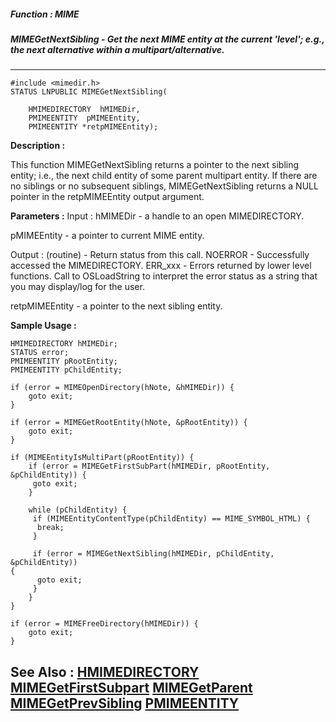 ##### Function : MIME
##### MIMEGetNextSibling - Get the next MIME entity at the current 'level'; e.g., the next alternative within a multipart/alternative.
---
```
#include <mimedir.h>
STATUS LNPUBLIC MIMEGetNextSibling(

	HMIMEDIRECTORY  hMIMEDir,
	PMIMEENTITY  pMIMEEntity,
	PMIMEENTITY *retpMIMEEntity);
```
**Description :**

This function MIMEGetNextSibling returns a pointer to the next sibling entity; 
i.e., the next child entity of some parent multipart entity.  If there are no 
siblings or no subsequent siblings, MIMEGetNextSibling returns a NULL pointer 
in the retpMIMEEntity output argument.

**Parameters :**
Input :
hMIMEDir  -  a handle to an open MIMEDIRECTORY.

pMIMEEntity  -  a pointer to current MIME entity.

Output :
(routine)  -  Return status from this call.
	NOERROR - Successfully accessed the MIMEDIRECTORY.
	ERR_xxx - Errors returned by lower level functions.  Call to OSLoadString to interpret the error status as a string that you may display/log for the user.



retpMIMEEntity  -  a pointer to the next sibling entity.


**Sample Usage :**
```
HMIMEDIRECTORY hMIMEDir;
STATUS error;
PMIMEENTITY pRootEntity;
PMIMEENTITY pChildEntity;

if (error = MIMEOpenDirectory(hNote, &hMIMEDir)) {
	goto exit;
}

if (error = MIMEGetRootEntity(hNote, &pRootEntity)) {
	goto exit;
}

if (MIMEEntityIsMultiPart(pRootEntity)) {
	if (error = MIMEGetFirstSubPart(hMIMEDir, pRootEntity, &pChildEntity)) {
	 goto exit;
	}

	while (pChildEntity) {
	 if (MIMEEntityContentType(pChildEntity) == MIME_SYMBOL_HTML) {
	  break;
	 }

	 if (error = MIMEGetNextSibling(hMIMEDir, pChildEntity, &pChildEntity)) 
{
	  goto exit;
	 }
	}
}

if (error = MIMEFreeDirectory(hMIMEDir)) {
	goto exit;
}

```
**See Also :**
[HMIMEDIRECTORY](/domino-c-api-docs/reference/Data/HMIMEDIRECTORY)
[MIMEGetFirstSubpart](/domino-c-api-docs/reference/Func/MIMEGetFirstSubpart)
[MIMEGetParent](/domino-c-api-docs/reference/Func/MIMEGetParent)
[MIMEGetPrevSibling](/domino-c-api-docs/reference/Func/MIMEGetPrevSibling)
[PMIMEENTITY](/domino-c-api-docs/reference/Data/PMIMEENTITY)
---
